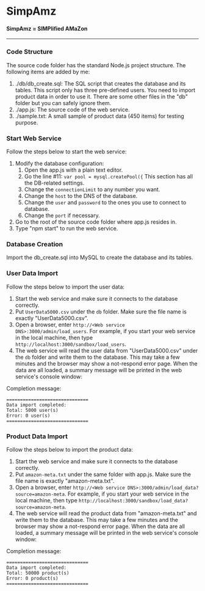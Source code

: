 # SimpAmz

#### SimpAmz = SIMPlified AMaZon

---

### Code Structure

The source code folder has the standard Node.js project structure. The following items are added by me:

1. ./db/db_create.sql: The SQL script that creates the database and its tables. This script only has three pre-defined users. You need to import product data in order to use it. There are some other files in the "db" folder but you can safely ignore them.
2. ./app.js: The source code of the web service.
3. ./sample.txt: A small sample of product data (450 items) for testing purpose.


### Start Web Service

Follow the steps below to start the web service:

1. Modify the database configuration:
	1. Open the app.js with a plain text editor.
	2. Go the line #11: ```var pool = mysql.createPool({``` This section has all the DB-related settings.
	3. Change the ```connectionLimit``` to any number you want.
	4. Change the ```host``` to the DNS of the database.
	5. Change the ```user``` and ```password``` to the ones you use to connect to database.
	6. Change the ```port``` if necessary.
2. Go to the root of the source code folder where app.js resides in.
3. Type "npm start" to run the web service.


### Database Creation

Import the db_create.sql into MySQL to create the database and its tables.

### User Data Import

Follow the steps below to import the user data:

1. Start the web service and make sure it connects to the database correctly.
2. Put ```UserData5000.csv``` under the ```db``` folder. Make sure the file name is exactly "UserData5000.csv".
3. Open a browser, enter ```http://<Web service DNS>:3000/admin/load_users```. For example, if you start your web service in the local machine, then type ```http://localhost:3000/sandbox/load_users```.
4. The web service will read the user data from "UserData5000.csv" under the ```db``` folder and write them to the database. This may take a few minutes and the browser may show a not-respond error page. When the data are all loaded, a summary message will be printed in the web service's console window:

Completion message:

	==============================
    Data import completed:
    Total: 5000 user(s)
    Error: 0 user(s)
    ==============================


### Product Data Import

Follow the steps below to import the product data:

1. Start the web service and make sure it connects to the database correctly.
2. Put ```amazon-meta.txt``` under the same folder with app.js. Make sure the file name is exactly "amazon-meta.txt".
3. Open a browser, enter ```http://<Web service DNS>:3000/admin/load_data?source=amazon-meta```. For example, if you start your web service in the local machine, then type ```http://localhost:3000/sandbox/load_data?source=amazon-meta```.
4. The web service will read the product data from "amazon-meta.txt" and write them to the database. This may take a few minutes and the browser may show a not-respond error page. When the data are all loaded, a summary message will be printed in the web service's console window:

Completion message:

	==============================
    Data import completed:
    Total: 50000 product(s)
    Error: 0 product(s)
    ==============================
